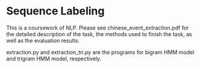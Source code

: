 # Sequence Labeling

This is a coursework of NLP. Please see chinese_event_extraction.pdf for the detailed description of the task, the methods used to finish the task, as well as the evaluation results.

extraction.py and extraction_tri.py are the programs for bigram HMM model and trigram HMM model, respectively.
